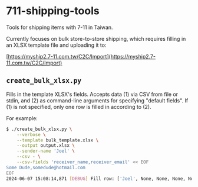 # 711-shipping-tools

Tools for shipping items with 7-11 in Taiwan.

Currently focuses on bulk store-to-store shipping, which requires filling in an XLSX template file and uploading it to:

[https://myship2.7-11.com.tw/C2C/Import](https://myship2.7-11.com.tw/C2C/Import)

## `create_bulk_xlsx.py`

Fills in the template XLSX's fields.  Accepts data (1) via CSV from file or stdin, and (2) as command-line arguments for specifying "default fields".  If (1) is not specified, only one row is filled in according to (2).

For example:

```sh
$ ./create_bulk_xlsx.py \
    --verbose \
    --template bulk_template.xlsx \
    --output output.xlsx \
    --sender-name 'Joel' \
    --csv - \
    --csv-fields 'receiver_name,receiver_email' << EOF
Some Dude,somedude@hotmail.com
EOF
2024-06-07 15:08:14,871 [DEBUG] Fill row: ['Joel', None, None, None, None, None, 'Some Dude', None, 'somedude@hotmail.com', None, None]
```
